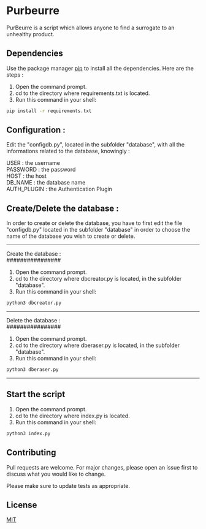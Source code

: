 # Purbeurre

PurBeurre is a script which allows anyone to find a surrogate to an unhealthy
product.

## Dependencies

Use the package manager [pip](https://pip.pypa.io/en/stable/) to 
install all the dependencies. Here are the steps :

1. Open the command prompt.  
2. cd to the directory where requirements.txt is located.  
3. Run this command in your shell:  

```bash
pip install -r requirements.txt
```

## Configuration :

Edit the "configdb.py", located in the subfolder "database", with all the 
informations related to the database, knowingly :

USER : the username   
PASSWORD : the password  
HOST : the host  
DB_NAME : the database name  
AUTH_PLUGIN : the Authentication Plugin  

## Create/Delete the database :

In order to create or delete the database, you have to first edit the file
"configdb.py" located in the subfolder "database" in order to choose the name
of the database you wish to create or delete.

***
Create the database :  
################

1. Open the command prompt.  
2. cd to the directory where dbcreator.py is located,
in the subfolder "database".  
3. Run this command in your shell:

```bash
python3 dbcreator.py
```
***
Delete the database :  
################

1. Open the command prompt.  
2. cd to the directory where dberaser.py is located,
in the subfolder "database".   
3. Run this command in your shell:

```bash
python3 dberaser.py
```
***
## Start the script

1. Open the command prompt.  
2. cd to the directory where index.py is located.  
3. Run this command in your shell:

```bash
python3 index.py
```


## Contributing
Pull requests are welcome. For major changes, please open an issue first to 
discuss what you would like to change.

Please make sure to update tests as appropriate.

## License
[MIT](https://choosealicense.com/licenses/mit/)